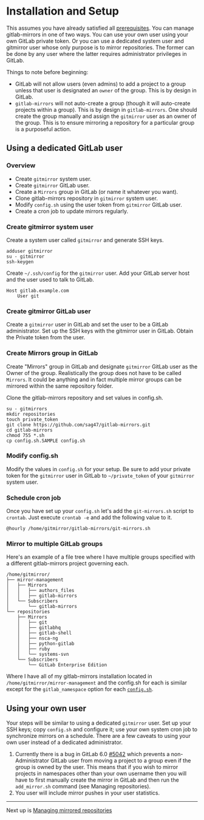 # Installation and Setup

This assumes you have already satisfied all [prerequisites](prerequisites.md).  You can manage gitlab-mirrors in one of two ways.  You can use your own user using your own GitLab private token.  Or you can use a dedicated system user and gitmirror user whose only purpose is to mirror repositories.  The former can be done by any user where the latter requires administrator privileges in GitLab.

Things to note before beginning:

* GitLab will not allow users (even admins) to add a project to a group unless that user is designated an `owner` of the group.  This is by design in GitLab.
* `gitlab-mirrors` will not auto-create a group (though it will auto-create projects within a group).  This is by design in `gitlab-mirrors`.  One should create the group manually and assign the `gitmirror` user as an owner of the group.  This is to ensure mirroring a repository for a particular group is a purposeful action.

## Using a dedicated GitLab user

### Overview

* Create `gitmirror` system user.
* Create `gitmirror` GitLab user.
* Create a `Mirrors` group in GitLab (or name it whatever you want).
* Clone gitlab-mirrors repository in `gitmirror` system user.
* Modify `config.sh` using the user token from `gitmirror` GitLab user.
* Create a cron job to update mirrors regularly.

### Create gitmirror system user

Create a system user called `gitmirror` and generate SSH keys.

    adduser gitmirror
    su - gitmirror
    ssh-keygen

Create `~/.ssh/config` for the `gitmirror` user.  Add your GitLab server host and the user used to talk to GitLab.

    Host gitlab.example.com
        User git

### Create gitmirror GitLab user

Create a `gitmirror` user in GitLab and set the user to be a GitLab administrator.  Set up the SSH keys with the gitmirror user in GitLab.  Obtain the Private token from the user.

### Create Mirrors group in GitLab

Create "Mirrors" group in GitLab and designate `gitmirror` GitLab user as the Owner of the group.  Realistically the group does not have to be called `Mirrors`.  It could be anything and in fact multiple mirror groups can be mirrored within the same repository folder.

Clone the gitlab-mirrors repository and set values in config.sh.

    su - gitmirrors
    mkdir repositories
    touch private_token
    git clone https://github.com/sag47/gitlab-mirrors.git
    cd gitlab-mirrors
    chmod 755 *.sh
    cp config.sh.SAMPLE config.sh

### Modify config.sh

Modify the values in `config.sh` for your setup.  Be sure to add your private token for the `gitmirror` user in GitLab to `~/private_token` of your `gitmirror` system user.

### Schedule cron job

Once you have set up your `config.sh` let's add the `git-mirrors.sh` script to `crontab`.  Just execute `crontab -e` and add the following value to it.

    @hourly /home/gitmirror/gitlab-mirrors/git-mirrors.sh

### Mirror to multiple GitLab groups

Here's an example of a file tree where I have multiple groups specified with a different gitlab-mirrors project governing each.

```
/home/gitmirror/
├── mirror-management
│   ├── Mirrors
│   │   ├── authors_files
│   │   ├── gitlab-mirrors
│   └── Subscribers
│       └── gitlab-mirrors
└── repositories
    ├── Mirrors
    │   ├── git
    │   ├── gitlabhq
    │   ├── gitlab-shell
    │   ├── nsca-ng
    │   ├── python-gitlab
    │   ├── ruby
    │   └── systems-svn
    └── Subscribers
        └── GitLab Enterprise Edition
```
Where I have all of my gitlab-mirrors installation located in `/home/gitmirror/mirror-management` and the config.sh for each is similar except for the `gitlab_namespace` option for each [`config.sh`](../config.sh.SAMPLE).

## Using your own user

Your steps will be similar to using a dedicated `gitmirror` user.  Set up your SSH keys; copy `config.sh` and configure it; use your own system cron job to synchronize mirrors on a schedule.  There are a few caveats to using your own user instead of a dedicated administrator.

1. Currently there is a bug in GitLab 6.0 [#5042][1] which prevents a non-Administrator GitLab user from moving a project to a group even if the group is owned by the user.  This means that if you wish to mirror projects in namespaces other than your own username then you will have to first manually create the mirror in GitLab and then run the `add_mirror.sh` command (see Managing repositories).
2. You user will include mirror pushes in your user statistics.

---
Next up is [Managing mirrored repositories](management.md)

[1]: https://github.com/gitlabhq/gitlabhq/issues/5042
